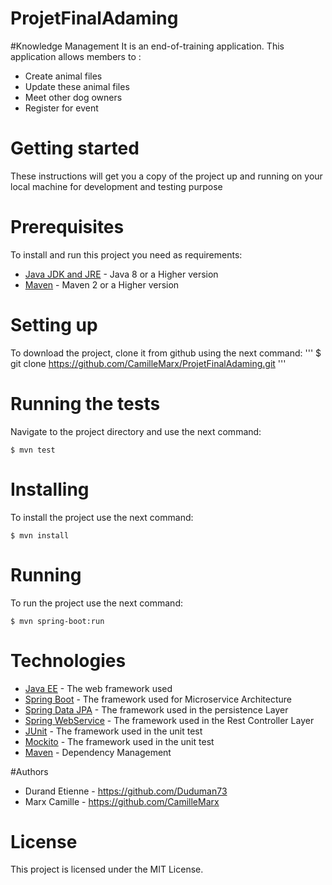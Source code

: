 # ProjetFinalAdaming
#Knowledge Management
It is an end-of-training application. 
This application allows members to :
- Create animal files
- Update these animal files
- Meet other dog owners
- Register for event

# Getting started
These instructions will get you a copy of the project up and running on your local machine for development and testing purpose

# Prerequisites
To install and run this project you need as requirements:

* [Java JDK and JRE](https://www.java.com/fr/download/) - Java 8 or a Higher version
* [Maven](https://maven.apache.org/) - Maven 2 or a Higher version

# Setting up
To download the project, clone it from github using the next command:
'''
 $ git clone https://github.com/CamilleMarx/ProjetFinalAdaming.git
 '''
 
 # Running the tests
 Navigate to the project directory and use the next command:

```
$ mvn test 
```

# Installing
To install the project use the next command:

```
$ mvn install
```

# Running
To run the project use the next command:

```
$ mvn spring-boot:run
```

# Technologies
* [Java EE](https://www.oracle.com/technetwork/java/javaee/overview/index.html) - The web framework used
* [Spring Boot](https://spring.io/projects/spring-boot) - The framework used for Microservice Architecture
* [Spring Data JPA](https://spring.io/projects/spring-data-jpa) - The framework used in the persistence Layer
* [Spring WebService](https://spring.io/projects/spring-ws) - The framework used in the Rest Controller Layer
* [JUnit](https://junit.org/junit5/) - The framework used in the unit test
* [Mockito](https://site.mockito.org/) - The framework used in the unit test
* [Maven](https://maven.apache.org/) - Dependency Management

#Authors
* Durand Etienne - https://github.com/Duduman73
* Marx Camille - https://github.com/CamilleMarx

# License
This project is licensed under the MIT License.

